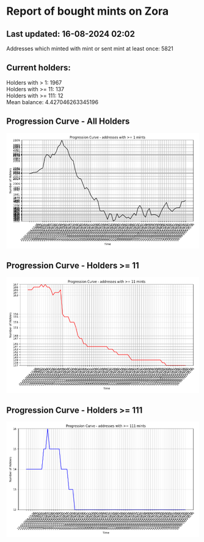 # Report of bought mints on Zora
## Last updated: 16-08-2024 02:02
Addresses which minted with mint or sent mint at least once: 5821

## Current holders:
Holders with > 1: 1967  
Holders with >= 11: 137  
Holders with >= 111: 12  
Mean balance: 4.427046263345196  

## Progression Curve - All Holders
![addresses with >= 1 mint](progression_curve_all.png)
## Progression Curve - Holders >= 11
![addresses with >= 11 mints](progression_curve_gt_11.png)
## Progression Curve - Holders >= 111
![addresses with >= 111 mints](progression_curve_gt_111.png)
